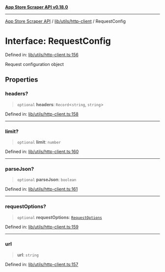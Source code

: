 [**App Store Scraper API v0.18.0**](../../../../README.md)

***

[App Store Scraper API](../../../../modules.md) / [lib/utils/http-client](../README.md) / RequestConfig

# Interface: RequestConfig

Defined in: [lib/utils/http-client.ts:156](https://github.com/facundoolano/app-store-scraper/blob/113d925388ad33c5af9077ca637c241f2bf7e574/lib/utils/http-client.ts#L156)

Request configuration object

## Properties

### headers?

> `optional` **headers**: `Record`\<`string`, `string`\>

Defined in: [lib/utils/http-client.ts:158](https://github.com/facundoolano/app-store-scraper/blob/113d925388ad33c5af9077ca637c241f2bf7e574/lib/utils/http-client.ts#L158)

***

### limit?

> `optional` **limit**: `number`

Defined in: [lib/utils/http-client.ts:160](https://github.com/facundoolano/app-store-scraper/blob/113d925388ad33c5af9077ca637c241f2bf7e574/lib/utils/http-client.ts#L160)

***

### parseJson?

> `optional` **parseJson**: `boolean`

Defined in: [lib/utils/http-client.ts:161](https://github.com/facundoolano/app-store-scraper/blob/113d925388ad33c5af9077ca637c241f2bf7e574/lib/utils/http-client.ts#L161)

***

### requestOptions?

> `optional` **requestOptions**: [`RequestOptions`](RequestOptions.md)

Defined in: [lib/utils/http-client.ts:159](https://github.com/facundoolano/app-store-scraper/blob/113d925388ad33c5af9077ca637c241f2bf7e574/lib/utils/http-client.ts#L159)

***

### url

> **url**: `string`

Defined in: [lib/utils/http-client.ts:157](https://github.com/facundoolano/app-store-scraper/blob/113d925388ad33c5af9077ca637c241f2bf7e574/lib/utils/http-client.ts#L157)
